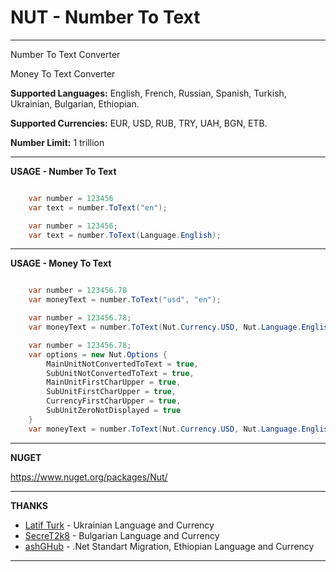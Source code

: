 # NUT - Number To Text

---

Number To Text Converter

Money To Text Converter

**Supported Languages:** English, French, Russian, Spanish, Turkish, Ukrainian, Bulgarian, Ethiopian.

**Supported Currencies:** EUR, USD, RUB, TRY, UAH, BGN, ETB.

**Number Limit:** 1 trillion

---

**USAGE - Number To Text**

```csharp

    var number = 123456
    var text = number.ToText("en");

    var number = 123456;
    var text = number.ToText(Language.English);
```

---

**USAGE - Money To Text**

```csharp

    var number = 123456.78
    var moneyText = number.ToText("usd", "en");

    var number = 123456.78;
    var moneyText = number.ToText(Nut.Currency.USD, Nut.Language.English);

    var number = 123456.78;
    var options = new Nut.Options {
        MainUnitNotConvertedToText = true,
        SubUnitNotConvertedToText = true,
        MainUnitFirstCharUpper = true,
        SubUnitFirstCharUpper = true,
        CurrencyFirstCharUpper = true,
        SubUnitZeroNotDisplayed = true
    }
    var moneyText = number.ToText(Nut.Currency.USD, Nut.Language.English, options);
```

---

**NUGET**

<https://www.nuget.org/packages/Nut/>

---

**THANKS**

- [Latif Turk](https://github.com/Latif07) - Ukrainian Language and Currency
- [SecreT2k8](https://github.com/SecreT2k8) - Bulgarian Language and Currency
- [ashGHub](https://github.com/ashGHub) - .Net Standart Migration, Ethiopian Language and Currency

---
